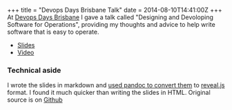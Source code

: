 +++
title = "Devops Days Brisbane Talk"
date = 2014-08-10T14:41:00Z
+++
At [Devops Days Brisbane](http://devopsdays.org/events/2014-brisbane/) I gave a talk called
"Designing and Devoloping Software for Operations", providing my thoughts and advice to 
help write software that is easy to operate.
<!--more-->
* [Slides](/devopsdays2014/)
* [Video](http://vimeo.com/102193214)

### Technical aside

I wrote the slides in markdown and 
[used pandoc to convert them](http://johnmacfarlane.net/pandoc/demo/example9/producing-slide-shows-with-pandoc.html) 
to [reveal.js](http://lab.hakim.se/reveal-js/) format. I found it much quicker than writing the
slides in HTML. Original source is on [Github](https://github.com/willthames/devopsdays2014)

